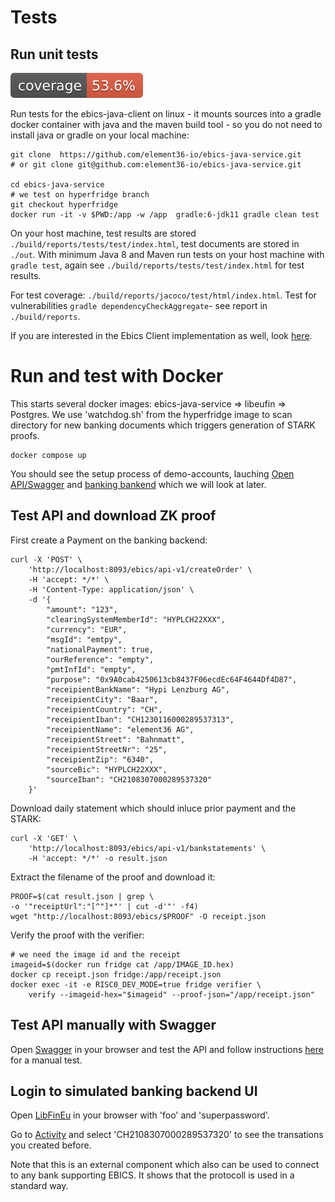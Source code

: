 # Tests


## Run unit tests 

![Coverage](../.github/badges/jacoco.svg)

Run tests for the ebics-java-client on linux - it mounts sources into a gradle docker container with java and the maven build tool - so you do not need to install java or gradle on your local machine:

    git clone  https://github.com/element36-io/ebics-java-service.git
    # or git clone git@github.com:element36-io/ebics-java-service.git

    cd ebics-java-service
    # we test on hyperfridge branch
    git checkout hyperfridge
    docker run -it -v $PWD:/app -w /app  gradle:6-jdk11 gradle clean test


On your host machine, test results are stored `./build/reports/tests/test/index.html`, test documents are stored in `./out`. With minimum Java 8 and Maven run tests on your host machine with `gradle test`, again see `./build/reports/tests/test/index.html` for test results.

For test coverage: `./build/reports/jacoco/test/html/index.html`.
Test for vulnerabilities `gradle dependencyCheckAggregate`- see report in `./build/reports`.

If you are interested in the Ebics Client implementation as well, look [here](https://github.com/element36-io/ebics-java-client/blob/master/README.md).


# Run and test with Docker 

This starts several docker images: ebics-java-service  => libeufin => Postgres. We use 'watchdog.sh' from the hyperfridge image to scan directory for new banking documents which triggers generation of STARK proofs.  

    docker compose up

You should see the setup process of demo-accounts, lauching [Open API/Swagger](http://localhost:8093/ebics/swagger-ui/?url=/ebics/v2/api-docs/) and [banking bankend](manual/manual.md) which we will look at later.


## Test API and download ZK proof

First create a Payment on the banking backend:  

    curl -X 'POST' \
        'http://localhost:8093/ebics/api-v1/createOrder' \
        -H 'accept: */*' \
        -H 'Content-Type: application/json' \
        -d '{
            "amount": "123",
            "clearingSystemMemberId": "HYPLCH22XXX",
            "currency": "EUR",
            "msgId": "emtpy",
            "nationalPayment": true,
            "ourReference": "empty",
            "pmtInfId": "empty",
            "purpose": "0x9A0cab4250613cb8437F06ecdEc64F4644Df4D87",
            "receipientBankName": "Hypi Lenzburg AG",
            "receipientCity": "Baar",
            "receipientCountry": "CH",
            "receipientIban": "CH1230116000289537313",
            "receipientName": "element36 AG",
            "receipientStreet": "Bahnmatt",
            "receipientStreetNr": "25",
            "receipientZip": "6340",
            "sourceBic": "HYPLCH22XXX",
            "sourceIban": "CH2108307000289537320"
        }'

Download daily statement which should inluce prior payment and the STARK: 

    curl -X 'GET' \
        'http://localhost:8093/ebics/api-v1/bankstatements' \
        -H 'accept: */*' -o result.json

Extract the filename of the proof and download it: 

    PROOF=$(cat result.json | grep \
    -o '"receiptUrl":"[^"]*"' | cut -d'"' -f4)
    wget "http://localhost:8093/ebics/$PROOF" -O receipt.json

Verify the proof with the verifier: 

    # we need the image id and the receipt
    imageid=$(docker run fridge cat /app/IMAGE_ID.hex)
    docker cp receipt.json fridge:/app/receipt.json 
    docker exec -it -e RISC0_DEV_MODE=true fridge verifier \
        verify --imageid-hex="$imageid" --proof-json="/app/receipt.json"


## Test API manually with Swagger

Open [Swagger](http://localhost:8093/ebics/swagger-ui/?url=/ebics/v2/api-docs/) in your
browser and test the API and follow instructions [here](manual/manual.md) for a manual test.


## Login to simulated banking backend UI

Open [LibFinEu](http://localhost:3000) in your
browser with 'foo' and 'superpassword'. 

Go to [Activity](http://localhost:3000/activity) and select 'CH2108307000289537320' to see the transations you created before. 

Note that this is an external component which also can be used to connect to any bank supporting EBICS. It shows that the protocoll is used in a standard way. 
